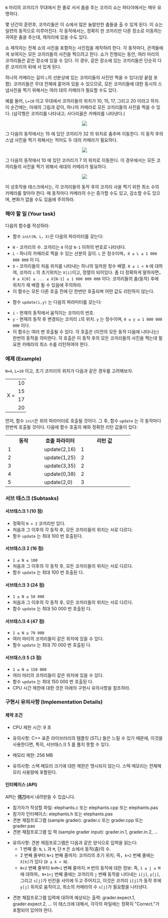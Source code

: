 `N` 마리의 코끼리가 무대에서 한 줄로 서서 춤을 추는 코끼리 쇼는 파타야에서는 매우 유명하다.

몇 년간의 훈련후, 코끼리들은 이 쇼에서 많은 놀랄만한 춤들을 출 수 있게 된다. 이 쇼는 일련의 동작으로 이루어진다. 각 동작에서는, 정확히 한 코끼리만 다른 장소로 이동하는 귀여운 춤을 추는데, 제자리에 있을 수도 있다.

쇼 제작자는 전체 쇼의 사진을 포함하는 사진첩을 제작하려 한다. 각 동작마다, 관객들에게 보여지는 모든 코끼리들의 사진을 찍으려고 한다. 쇼가 진행되는 동안, 여러 마리의 코끼리들은 같은 장소에 있을 수 있다. 이 경우, 같은 장소에 있는 코끼리들은 단순히 다른 코끼리의 뒤에 서 있게 된다.

하나의 카메라는 길이 `L`의 선분상에 있는 코끼리들의 사진만 찍을 수 있다(양 끝점 포함). 코끼리들은 무대 전체에 흩어져 있을 수 있으므로, 모든 코끼리들에 대한 동시의 스냅사진을 찍기 위해서는 여러 대의 카메라가 필요할 수도 있다.

예를 들어, `L=10` 이고 무대에서 코끼리들의 위치가 10, 15, 17, 그리고 20 이라고 하자. 이 순간에는, 아래의 그림과 같이, 하나의 카메라로 모든 코끼리들의 사진을 찍을 수 있다. (삼각형은 코끼리를 나타내고; 사다리꼴은 카메라를 나타낸다.)

<div style="text-align: center;">
 <img src="https://s3.ap-northeast-2.amazonaws.com/oj.uz/old/IOI11_elephants/elephants-pic1.png"/>
</div>

그 다음의 동작에서는 15 에 있던 코끼리가 32 의 위치로 춤추며 이동한다. 이 동작 후의 스냅 사진을 찍기 위해서는 적어도 두 대의 카메라가 필요하다.

<div style="text-align: center;">
 <img src="https://s3.ap-northeast-2.amazonaws.com/oj.uz/old/IOI11_elephants/elephants-pic2.png"/>
</div>

그 다음의 동작에서 10 에 있던 코끼리가 7 의 위치로 이동한다. 이 경우에서는 모든 코끼리들의 사진을 찍기 위해서 세대의 카메라가 필요하다.

<div style="text-align: center;">
 <img src="https://s3.ap-northeast-2.amazonaws.com/oj.uz/old/IOI11_elephants/elephants-pic3.png"/>
</div>

이 상호작용 태스크에서는, 각 코끼리들의 동작 후의 코끼리 사을 찍기 위한 최소 수의 카메라를 찾아야 한다. 매 동작마다 카메라의 수는 증가할 수도 있고, 감소할 수도 있으며, 변화가 없을 수도 있음에 주의하라.

### 해야 할 일 (Your task)

다음의 함수를 작성하라:

- 함수 `init(N，L，X)`은 다음의 파라미터를 갖는다:
 * `N` - 코끼리의 수. 코끼리는 `0` 이상 `N-1` 이하의 번호로 나타낸다.
 * `L` - 하나의 카메라로 찍을 수 있는 선분의 길이. `L` 은 정수이며，`0 ≤ L ≤ 1 000 000 000` 이 다.
 * `X` - 코끼리들의 처음 위치를 나타내는 하나의 일차원 정수 배열. `0 ≤ i < N` 에 대하여, 코끼리 `i` 의 초기위치는 `X[i]`이고, 정렬이 되어있다. 좀 더 정확하게 말하자면，`0 ≤ X[0] ≤ ... ≤ X[N-1] ≤ 1 000 000 000` 이다. 코끼리들의 춤(동작) 후에 위치가 재 배열 될 수 있음에 주의하라.
 * 이 함수는 모든 다른 호출 전에 단 한번만 호출되며 어떤 값도 리턴하지 않는다.

- 함수 `update(i,y)` 는 다음의 파라미터를 갖는다:
 * `i` - 현재의 동작에서 움직이는 코끼리의 번호.
 * `y` - 현재의 동작 후 변경되는 코끼리 `i`의 위치. `y` 는 정수이며, `0 ≤ y ≤ 1 000 000 000` 이다.
 * 이 함수는 여러 번 호출될 수 있다. 각 호출은 (이전의 모든 동작 다음에 나타나는) 한번의 동작을 의미한다. 각 호출은 이 동작 후의 모든 코끼리들의 사진을 찍는데 필요한 카메라의 최소 수를 리턴하여야 한다.

### 예제 (Example)

`N=4`, `L=10` 이고, 초기 코끼리의 위치가 다음과 같은 경우를 고려해보자.

<table class="table table-bordered">
 <tr>
  <td rowspan="6" class="code-font"  style="padding-left: 5px; padding-right: 5px;">
    X = 
  </td>
  <td class="code-font"  style="padding-left: 5px; padding-right: 5px;">10</td>
 </tr>
 <tr>
  <td class="code-font"  style="padding-left: 5px; padding-right: 5px;">15</td>
 </tr>
 <tr>
  <td class="code-font"  style="padding-left: 5px; padding-right: 5px;">17</td>
 </tr>
 <tr>
  <td class="code-font"  style="padding-left: 5px; padding-right: 5px;">20</td>
 </tr>
</table>

먼저, 함수 `init`은 위의 파라미터로 호출될 것이다. 그 후, 함수 `update` 는 각 동작마다 한번씩 호출될 것이다. 다음에 함수 호출의 예와 정확한 리턴 값들이 있다:

<table class="table" style="width: 450px;">
 <tr>
  <th style="width: 100px;">동작</th>
  <th>호출 파라미터</th>
  <th style="width: 150px;">리턴 값</th>
 </tr>
 <tr>
  <td>1</td>
  <td class="code-font">update(2,16)</td>
  <td>1</td>
 </tr>
 <tr>
  <td>2</td>
  <td class="code-font">update(1,25)</td>
  <td>2</td>
 </tr>
 <tr>
  <td>3</td>
  <td class="code-font">update(3,35)</td>
  <td>2</td>
 </tr>
 <tr>
  <td>4</td>
  <td class="code-font">update(0,38)</td>
  <td>2</td>
 </tr>
 <tr>
  <td>5</td>
  <td class="code-font">update(2,0)</td>
  <td>3</td>
 </tr>
</table>

### 서브 태스크 (Subtasks)

#### 서브태스크 1 (10 점)

* 정확히 `N = 2` 코끼리만 있다.
* 처음과 그 이후의 각 동작 후, 모든 코끼리들의 위치는 서로 다르다. 
* 함수 `update` 는 최대 100 번 호출된다.

#### 서브태스크 2 (16 점)

* `1 ≤ N ≤ 100`
* 처음과 그 이후의 각 동작 후, 모든 코끼리들의 위치는 서로 다르다. 
* 함수 `update` 는 최대 100 번 호출된 다.

#### 서브태스크 3 (24 점)

* `1 ≤ N ≤ 50 000`
* 처음과 그 이후의 각 동작 후, 모든 코끼리들의 위치는 서로 다르다. 
* 함수 `update` 는 최대 50 000 번 호출된 다.

#### 서브태스크 4 (47 점)

* `1 ≤ N ≤ 70 000`
* 여러 마리의 코끼리들이 같은 위치에 있을 수 있다.
* 함수 `update` 는 최대 70 000 번 호출된 다.

#### 서브태스크 5 (3 점)

* `1 ≤ N ≤ 150 000`
* 여러 마리의 코끼리들이 같은 위치에 있을 수 있다.
* 함수 `update` 는 최대 150 000 번 호출된 다.
* CPU 시간 제한에 대한 것은 아래의 구현시 유의사항을 참조하라.

### 구현시 유의사항 (Implementation Details)

#### 제약 조건

* CPU 제한 시간: 9 초
 - 유의사항: C++ 표준 라이브러리의 탬플릿 (STL) 들은 느릴 수 있기 때문에, 이것을 사용한다면, 특히, 서브태스크 5 를 풀지 못할 수 있다.
* 메모리 제한: 256 MB
 - 유의사항: 스택 메모리 크기에 대한 제한은 명시되지 않는다. 스택 메모리는 전체메모리 사용량에 포함된다.

#### 인터페이스 (API)

API는 [**여기**](https://s3.ap-northeast-2.amazonaws.com/oj.uz/old/IOI11_elephants/elephants.zip)에서 내려받을 수 있습니다.

* 참가자가 작성할 파일: elephants.c 또는 elephants.cpp 또는 elephants.pas
* 참가자 인터페이스: elephants.h 또는 elephants.pas
* 견본 재점프로그램 (sample grader): grader.c 또는 grader.cpp 또는 grader.pas
* 견본 채점프로그램 입 력 (sample grader input): grader.in.1, grader.in.2, ...
 - 유의사항: 견본 채점프로그램은 다음과 같은 양식으로 입력을 읽는다:
   * 1 번째 줄: `N`, `L` 과 `M`, 단 `M` 은 쇼에서 동작(춤)의 수.
   * 2 번째 줄부터 `N+1` 번째 줄까지: 코끼리의 초기 위치; 즉，`k+2` 번째 줄에는 `X[k]`가 있다 (`0 ≤ k < N`).
   * `N+2` 번째 줄부터 `N+M+1` 번째 줄까지: `M` 번의 동작에 대한 정보: 즉, `1 ≤ j ≤ M` 에 대하여，`N+1+j` 번째 줄에는 코끼리의 `j` 번째 동작을 나타내는 `i[j]`, `y[j]`, 그리고 `s[j]`가 빈칸을 사이에 두고 주어지고, 이것은 코끼리 `i[j]`가 동작 후에 `y[j]` 위치로 움직이고, 최소의 카메라의 수 `s[j]`가 필요함을 나타낸다.
* 견본 채점프로그램 입력에 대하여 예상되는 출력: grader.expect.1, grader.expect.2, ... 이 태스크에 대해서, 각각의 파일에는 정확히 "Correct."가 포함되어 있어야 한다.